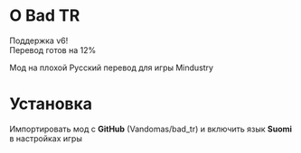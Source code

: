 # О Bad TR
Поддержка v6!  
Перевод готов на 12%  
  
Мод на плохой Русский перевод для игры Mindustry

# Установка
Импортировать мод с **GitHub** (Vandomas/bad_tr) и включить язык **Suomi** в настройках игры